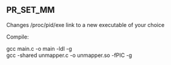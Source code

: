 ## PR_SET_MM

Changes /proc/pid/exe link to a new executable of your choice

Compile:

gcc main.c -o main -ldl -g
<br>
gcc -shared unmapper.c -o unmapper.so -fPIC -g

